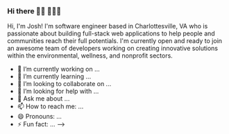 ### Hi there 👋🏼 🧑🏼‍💻

Hi, I'm Josh! I'm software engineer based in Charlottesville, VA who is passionate about building full-stack web applications to help people and communities reach their full potentials. I'm currently open and ready to join an awesome team of developers working on creating innovative solutions within the environmental, wellness, and nonprofit sectors.

- 🔭 I’m currently working on ...
- 🌱 I’m currently learning ...
- 👯 I’m looking to collaborate on ...
- 🤔 I’m looking for help with ...
- 💬 Ask me about ...
- 📫 How to reach me: ...
- 😄 Pronouns: ...
- ⚡ Fun fact: ...
-->
